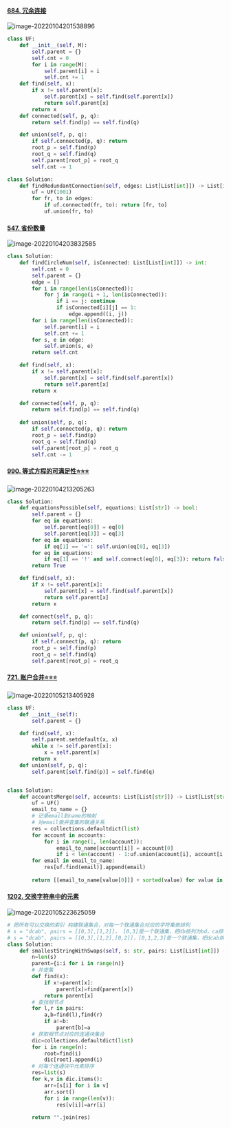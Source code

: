#### [684. 冗余连接](https://leetcode-cn.com/problems/redundant-connection/)

![image-20220104201538896](figs/image-20220104201538896.png)

```python
class UF:
    def __init__(self, M):
        self.parent = {}
        self.cnt = 0
        for i in range(M):
            self.parent[i] = i
            self.cnt += 1
    def find(self, x):
        if x != self.parent[x]:
            self.parent[x] = self.find(self.parent[x])
            return self.parent[x]
        return x
    def connected(self, p, q):
        return self.find(p) == self.find(q)

    def union(self, p, q):
        if self.connected(p, q): return
        root_p = self.find(p)
        root_q = self.find(q)
        self.parent[root_p] = root_q
        self.cnt -= 1

class Solution:
    def findRedundantConnection(self, edges: List[List[int]]) -> List[int]:
        uf = UF(1001)
        for fr, to in edges:
            if uf.connected(fr, to): return [fr, to]
            uf.union(fr, to)
```

#### [547. 省份数量](https://leetcode-cn.com/problems/number-of-provinces/)

![image-20220104203832585](figs/image-20220104203832585.png)

```python
class Solution:
    def findCircleNum(self, isConnected: List[List[int]]) -> int:
        self.cnt = 0
        self.parent = {}
        edge = []
        for i in range(len(isConnected)):
            for j in range(i + 1, len(isConnected)):
                if i == j: continue
                if isConnected[i][j] == 1: 
                    edge.append((i, j))
        for i in range(len(isConnected)):
            self.parent[i] = i
            self.cnt += 1
        for s, e in edge:
            self.union(s, e)
        return self.cnt

    def find(self, x):
        if x != self.parent[x]:
            self.parent[x] = self.find(self.parent[x])
            return self.parent[x]
        return x

    def connected(self, p, q):
        return self.find(p) == self.find(q)
    
    def union(self, p, q):
        if self.connected(p, q): return
        root_p = self.find(p)
        root_q = self.find(q)
        self.parent[root_p] = root_q
        self.cnt -= 1
```

#### [990. 等式方程的可满足性:star::star::star:](https://leetcode-cn.com/problems/satisfiability-of-equality-equations/)

![image-20220104213205263](figs/image-20220104213205263.png)

```python
class Solution:
    def equationsPossible(self, equations: List[str]) -> bool:
        self.parent = {}
        for eq in equations:
            self.parent[eq[0]] = eq[0]
            self.parent[eq[3]] = eq[3]
        for eq in equations:
            if eq[1] == '=': self.union(eq[0], eq[3])
        for eq in equations:
            if eq[1] == '!' and self.connect(eq[0], eq[3]): return False
        return True

    def find(self, x):
        if x != self.parent[x]:
            self.parent[x] = self.find(self.parent[x])
            return self.parent[x]
        return x

    def connect(self, p, q):
        return self.find(p) == self.find(q)

    def union(self, p, q):
        if self.connect(p, q): return
        root_p = self.find(p)
        root_q = self.find(q)
        self.parent[root_p] = root_q
```

#### [721. 账户合并:star::star::star:](https://leetcode-cn.com/problems/accounts-merge/)

![image-20220105213405928](figs/image-20220105213405928.png)

```python
class UF:
    def __init__(self):
        self.parent = {}

    def find(self, x):
        self.parent.setdefault(x, x)
        while x != self.parent[x]:
            x = self.parent[x]
        return x 
    def union(self, p, q):
        self.parent[self.find(p)] = self.find(q)


class Solution:
    def accountsMerge(self, accounts: List[List[str]]) -> List[List[str]]:
        uf = UF()
        email_to_name = {}
        # 记录email到name的映射
        # 对email做并查集的联通关系
        res = collections.defaultdict(list)
        for account in accounts:
            for i in range(1, len(account)):
                email_to_name[account[i]] = account[0]
                if i < len(account) - 1:uf.union(account[i], account[i + 1])
        for email in email_to_name:
            res[uf.find(email)].append(email)
        
        return [[email_to_name[value[0]]] + sorted(value) for value in res.values()]
```

#### [1202. 交换字符串中的元素](https://leetcode-cn.com/problems/smallest-string-with-swaps/)

![image-20220105223625059](figs/image-20220105223625059.png)

```python
# 把所有可以交换的索引 构建联通集合，对每一个联通集合对应的字符集做排列
# s = "dcab", pairs = [[0,3],[1,2]]， [0,3]是一个联通集，把db排列为bd，ca排列为ac
# s = "dcab", pairs = [[0,3],[1,2],[0,2]]，[0,1,2,3]是一个联通集，把dcab排列为abcd
class Solution:
    def smallestStringWithSwaps(self, s: str, pairs: List[List[int]]) -> str:
        n=len(s)
        parent={i:i for i in range(n)}
        # 并查集
        def find(x):
            if x!=parent[x]:
                parent[x]=find(parent[x])
            return parent[x]
        # 查找根节点
        for l,r in pairs:
            a,b=find(l),find(r)
            if a!=b:
                parent[b]=a
        # 获取根节点对应的连通块集合
        dic=collections.defaultdict(list)
        for i in range(n):
            root=find(i)
            dic[root].append(i)
        # 对每个连通块中元素排序
        res=list(s)
        for k,v in dic.items():
            arr=[s[i] for i in v]
            arr.sort()
            for i in range(len(v)):
                res[v[i]]=arr[i]
        
        return "".join(res)
```

